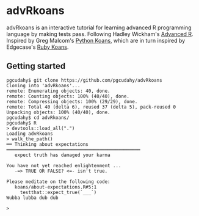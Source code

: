 # advRkoans
advRkoans is an interactive tutorial for learning advanced R programming language by making tests pass. 
Following Hadley Wickham's [Advanced R](https://adv-r.hadley.nz/). 
Inspired by Greg Malcom's [Python Koans](https://github.com/gregmalcolm/python_koans), 
which are in turn inspired by Edgecase's [Ruby Koans](http://rubykoans.com/).

## Getting started
```
pgcudahy$ git clone https://github.com/pgcudahy/advRkoans
Cloning into 'advRkoans'...
remote: Enumerating objects: 40, done.
remote: Counting objects: 100% (40/40), done.
remote: Compressing objects: 100% (29/29), done.
remote: Total 40 (delta 6), reused 37 (delta 5), pack-reused 0
Unpacking objects: 100% (40/40), done.
pgcudahy$ cd advRkoans/
pgcudahy$ R
> devtools::load_all(".")
Loading advRkoans
> walk_the_path()
══ Thinking about expectations ═════════════════════════════════════════════════
   expect truth has damaged your karma

You have not yet reached enlightenment ...
   -=> TRUE OR FALSE? <=- isn't true.

Please meditate on the following code:
   koans/about-expectations.R#5:1
     testthat::expect_true(`___`)
Wubba lubba dub dub

> 
```
